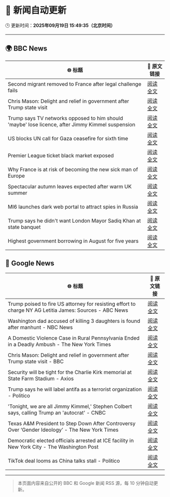 # 🧠 新闻自动更新

🕒 更新时间：**2025年09月19日 15:49:35（北京时间）**

---

## 🌍 BBC News

| 🌐 标题 | 🔗 原文链接 |
|--------|-------------|
| Second migrant removed to France after legal challenge fails | [阅读全文](https://www.bbc.com/news/articles/cx273vnkjpmo?at_medium=RSS&at_campaign=rss) |
| Chris Mason: Delight and relief in government after Trump state visit | [阅读全文](https://www.bbc.com/news/articles/cvgn3445655o?at_medium=RSS&at_campaign=rss) |
| Trump says TV networks opposed to him should 'maybe' lose licence, after Jimmy Kimmel suspension | [阅读全文](https://www.bbc.com/news/articles/cr4qe0rz2zvo?at_medium=RSS&at_campaign=rss) |
| US blocks UN call for Gaza ceasefire for sixth time | [阅读全文](https://www.bbc.com/news/articles/ce3yj41083no?at_medium=RSS&at_campaign=rss) |
| Premier League ticket black market exposed | [阅读全文](https://www.bbc.com/sport/articles/cwy9dlqxx2ro?at_medium=RSS&at_campaign=rss) |
| Why France is at risk of becoming the new sick man of Europe | [阅读全文](https://www.bbc.com/news/articles/cvg9n6vr2eyo?at_medium=RSS&at_campaign=rss) |
| Spectacular autumn leaves expected after warm UK summer | [阅读全文](https://www.bbc.com/weather/articles/c5yvd830p37o?at_medium=RSS&at_campaign=rss) |
| MI6 launches dark web portal to attract spies in Russia | [阅读全文](https://www.bbc.com/news/articles/c0r0vk1j4j8o?at_medium=RSS&at_campaign=rss) |
| Trump says he didn't want London Mayor Sadiq Khan at state banquet | [阅读全文](https://www.bbc.com/news/articles/cwyl01x9pllo?at_medium=RSS&at_campaign=rss) |
| Highest government borrowing in August for five years | [阅读全文](https://www.bbc.com/news/articles/cly9m4lqznro?at_medium=RSS&at_campaign=rss) |

## 📰 Google News

| 🌐 标题 | 🔗 原文链接 |
|--------|-------------|
| Trump poised to fire US attorney for resisting effort to charge NY AG Letitia James: Sources - ABC News | [阅读全文](https://news.google.com/rss/articles/CBMinwFBVV95cUxNYjFUR0ZpakhnRHFmcF9RX0p6YWFGQlQtMWR0UXpUeVNXUE02SUtrVXZFbVBiaTJET092Rnp3Z3JsM2kyQ2M2REN3bHdDVnN5Nkl3Tm4xNXZpU1BFRkE5VVRQUC14U3l5OEU5WGstSHNrS2YxdGdDN29SaEtJaXZ2d3B3M2ZkLTBDRWJvZTZ6dndxT2xLR2dlOE9MVm5yUjDSAaQBQVVfeXFMUG9NdzFNdlhNQTg1VVk2b2JOSmxyOXIwdjJVRVo5dHVvTDk1V3N5dGhONGxIdElJSWhBQm9XM1R1bUVCNm9VMnZpbWttc0tNaV9DLXcwekJMMVNjZFhRSlZKdUVKaGpfLWJNLWowOGhOYVpoTmlOeFJtWnNqTkU4Wldhc1JXVnNHOVpudWxLWThCY29Ra2pFa2tzZmhaU3c2Y3BFRks?oc=5) |
| Washington dad accused of killing 3 daughters is found after manhunt - NBC News | [阅读全文](https://news.google.com/rss/articles/CBMitAFBVV95cUxQSUZqVC1vR2tPX01PRmM1NHE5bkJZX3k1YUNtcUFqTlVqRzZSQjlaVUNQVjVObjJnc1YxdkhGeXF5MnFoQ2VPR3FuTDZwWnhtNDk3elBkN0VkNmFoNmhsNmxDNU0zeHpocHhLR0pCN0lFd21SWHEzSVA5Q1Q0R09MbU9ueG9BT1V1VEZRTzFqcHVYeERBU1NiOW42WDZCZ0diVWRpOGZ3N2FwempaQ1l1ZHpEcmbSAVZBVV95cUxOWllsQWJWbmF5T25EZm5uUUVMaUVzZ21WdUo2MEtLOTdFbF9tNzFic050MEpmMU9rajIwcjdVVl9wNjRCQVE4UnNTMXJkRksxQkVPWk9odw?oc=5) |
| A Domestic Violence Case in Rural Pennsylvania Ended in a Deadly Ambush - The New York Times | [阅读全文](https://news.google.com/rss/articles/CBMihgFBVV95cUxPQkN1UWx4YzlOaHBxNmtNeUtHTTRDYVJ5UzFycXRkVnNicHZwNUYxVXhGUndraVljUUlPdmdFZkN5N2lLQ0RtUW9XR0ZTMzEtOGtjdHVSa09yMEtXQXMyakJ6TlowVE5kM3FpaTFPRE9VS2pGazA5enRpRW1DdkUwZElLMHlkQQ?oc=5) |
| Chris Mason: Delight and relief in government after Trump state visit - BBC | [阅读全文](https://news.google.com/rss/articles/CBMiWkFVX3lxTE1sd05lYldpSjZyczVwbzJzSGFkNEtQYnphaF9JT0tJWFk2TWVKbUE4UHR5bHF5VUtWdXhLMW1EdDlsaEtlZ25fZG9qQ0E2dDlVVFRaUXZpT19mQdIBX0FVX3lxTFBYX09SNmoxVVp3ejBwSEFwRmhyQjIwcmJKU1Vzbzctc1FUTVBHNUU4Q29Oa1lQX0s3b19nd0M0QWFZLWIxZG9NeHNTcmN5UkYtbWhFbEVYUElmOHhvalYw?oc=5) |
| Security will be tight for the Charlie Kirk memorial at State Farm Stadium - Axios | [阅读全文](https://news.google.com/rss/articles/CBMipwFBVV95cUxNMV95bG93N0hUUUlUWUNWaERIanVmVWQ4SzlTNkJLMGZ0R3F0ZVl6SVp0ZFVFVVRFT0dEb3d6US1EcURSTC1vNnM1SGZ4akZvNnk1LXotdzl1bHRLbWNnYUMzZzJLenM4V1N0dVd0M1VTZzA0TlFEZUNsZ1ZmbW5hekVoSEtvamNVYmRfTEJRMVJ4OU1acXJGNFRna2FLc21nTWt3SllzSQ?oc=5) |
| Trump says he will label antifa as a terrorist organization - Politico | [阅读全文](https://news.google.com/rss/articles/CBMijgFBVV95cUxNX1FsUDRvMTZxYlhDMWU1SVBPTy1sSkhPVGtSZVJWRlVybDJSdHlXZzVMd3h0dnVsWG5uQW5uV0thQVJPRHMxTy1DTXU3QW4wTE5jYlJKSXpMVlFCdXdPSHE3aFBCYlJjWjYtckdnanlzbW1JRmo3cGRiY1ZNVUh5VG5IT0g1aFQ3M3J3MHFn?oc=5) |
| 'Tonight, we are all Jimmy Kimmel,' Stephen Colbert says, calling Trump an 'autocrat' - CNBC | [阅读全文](https://news.google.com/rss/articles/CBMihAFBVV95cUxOdTh3MVU1SERobl80dnJrRTZacXhkZ0lmMkpaWFVKZ0hNWWFaYXFWUktvbUQySm9vT050TG5nNnNZQXFJaGlaUWZldFZPaXhJcTd3dXRoUHRjWlFVaDk5cmQ2YVZ0QUFDYllkdzRycWNkWWtHS0pQcDZWOVZBanVnUUZDZlnSAYoBQVVfeXFMTm1ZN1g4OUh0NmlwZ0NXR29ZdkJ6cVJtWnc0S1pWVnR4QmdLaWpjUXZCUDV4OU1jaFIzb1hIRlMzSWRySXphdk96Sy1ZYnpPSy1Qc3E2cHFsLWFMVXZmUExiaHlocm5nYzlYZlVRQ3Z5UU5TUGZFbHppaDdEY2U1SUZuQUlMcDJKeUJ3?oc=5) |
| Texas A&M President to Step Down After Controversy Over ‘Gender Ideology’ - The New York Times | [阅读全文](https://news.google.com/rss/articles/CBMikwFBVV95cUxNYVpHVUZ5dUFZOVN0NFM5Q08wRy1aOFA5Mi05YU9NOFBaMnhNdEhWblpQaElIaFVaLWY4NEZmeGJ2X0g1bWtZa0JSRkxIanhWRkl5R3lHdl9jcWhYVV96bHlUUzRaaWxRUWFCd1B2MEd5MGRWVkZXRzFlV0ktRWlhV2xDSl9TU3VaOVRXUzVCU1NDTDA?oc=5) |
| Democratic elected officials arrested at ICE facility in New York City - The Washington Post | [阅读全文](https://news.google.com/rss/articles/CBMingFBVV95cUxPSVQ5bkYzSXlkQ1lSajZZTktIanBDNGNleU5QN0I4cHZwTUI4cDAwOGJzaEhnY3hiSjhlNnFHcHV3RWt4S2dSckRRTnBoYUh6OGpxd0s2Q2xhR0FwWjdmZktHVGZsSXNselM0a1k3YkhzbG9GdEFUdlJzc3hRYXZCSENfQ0FydEJZTHNWNk93dFNQZlV2M0lTeFNLdXVCUQ?oc=5) |
| TikTok deal looms as China talks stall - Politico | [阅读全文](https://news.google.com/rss/articles/CBMipgFBVV95cUxQYVFtRFpkOGFYNlM0S0Y1cWZkTTZzbEtiUzJxV1JvMXViQmY2TUsyOXM4ZWJZQWRpRFlfak1hclAwNWlTN1F2MmYxdHRaemkwOVFYa3U3X3VhVE5RWmJIUVNheGVPT3lVTXdqQWtSblVqSnRhaVBhMDlZRmRkRTlMdmpXRFd3bEFqcGw3TUxER0FsUWlIaS1tUmlOMGwwQnpXUkpjYW93?oc=5) |

---
> 本页面内容来自公开的 BBC 和 Google 新闻 RSS 源，每 10 分钟自动更新。